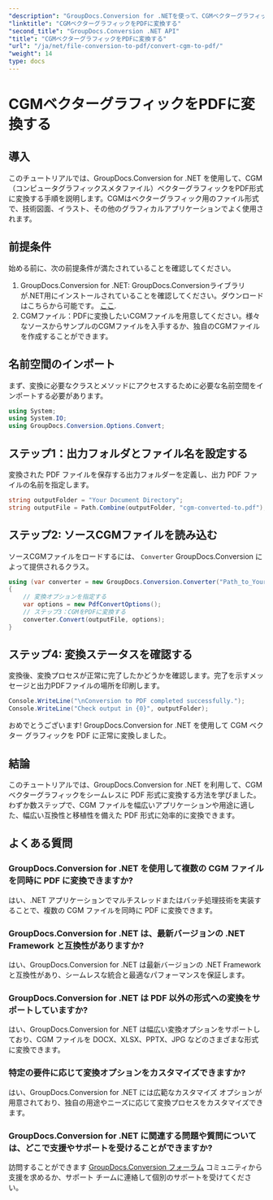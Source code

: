 ```yaml
---
"description": "GroupDocs.Conversion for .NETを使って、CGMベクターグラフィックを簡単にPDFに変換する方法を学びましょう。ステップバイステップのチュートリアルをご覧ください。"
"linktitle": "CGMベクターグラフィックをPDFに変換する"
"second_title": "GroupDocs.Conversion .NET API"
"title": "CGMベクターグラフィックをPDFに変換する"
"url": "/ja/net/file-conversion-to-pdf/convert-cgm-to-pdf/"
"weight": 14
type: docs
---
```

# CGMベクターグラフィックをPDFに変換する

## 導入
このチュートリアルでは、GroupDocs.Conversion for .NET を使用して、CGM（コンピュータグラフィックスメタファイル）ベクターグラフィックをPDF形式に変換する手順を説明します。CGMはベクターグラフィック用のファイル形式で、技術図面、イラスト、その他のグラフィカルアプリケーションでよく使用されます。
## 前提条件
始める前に、次の前提条件が満たされていることを確認してください。
1. GroupDocs.Conversion for .NET: GroupDocs.Conversionライブラリが.NET用にインストールされていることを確認してください。ダウンロードはこちらから可能です。 [ここ](https://releases。groupdocs.com/conversion/net/).
2. CGMファイル：PDFに変換したいCGMファイルを用意してください。様々なソースからサンプルのCGMファイルを入手するか、独自のCGMファイルを作成することができます。

## 名前空間のインポート
まず、変換に必要なクラスとメソッドにアクセスするために必要な名前空間をインポートする必要があります。
```csharp
using System;
using System.IO;
using GroupDocs.Conversion.Options.Convert;
```
## ステップ1：出力フォルダとファイル名を設定する
変換された PDF ファイルを保存する出力フォルダーを定義し、出力 PDF ファイルの名前を指定します。
```csharp
string outputFolder = "Your Document Directory";
string outputFile = Path.Combine(outputFolder, "cgm-converted-to.pdf");
```
## ステップ2: ソースCGMファイルを読み込む
ソースCGMファイルをロードするには、 `Converter` GroupDocs.Conversion によって提供されるクラス。
```csharp
using (var converter = new GroupDocs.Conversion.Converter("Path_to_Your_CGM_File"))
{
    // 変換オプションを指定する
    var options = new PdfConvertOptions();
    // ステップ3：CGMをPDFに変換する
    converter.Convert(outputFile, options);
}
```
## ステップ4: 変換ステータスを確認する
変換後、変換プロセスが正常に完了したかどうかを確認します。完了を示すメッセージと出力PDFファイルの場所を印刷します。
```csharp
Console.WriteLine("\nConversion to PDF completed successfully.");
Console.WriteLine("Check output in {0}", outputFolder);
```
おめでとうございます! GroupDocs.Conversion for .NET を使用して CGM ベクター グラフィックを PDF に正常に変換しました。

## 結論
このチュートリアルでは、GroupDocs.Conversion for .NET を利用して、CGM ベクターグラフィックをシームレスに PDF 形式に変換する方法を学びました。わずか数ステップで、CGM ファイルを幅広いアプリケーションや用途に適した、幅広い互換性と移植性を備えた PDF 形式に効率的に変換できます。
## よくある質問
### GroupDocs.Conversion for .NET を使用して複数の CGM ファイルを同時に PDF に変換できますか?
はい、.NET アプリケーションでマルチスレッドまたはバッチ処理技術を実装することで、複数の CGM ファイルを同時に PDF に変換できます。
### GroupDocs.Conversion for .NET は、最新バージョンの .NET Framework と互換性がありますか?
はい、GroupDocs.Conversion for .NET は最新バージョンの .NET Framework と互換性があり、シームレスな統合と最適なパフォーマンスを保証します。
### GroupDocs.Conversion for .NET は PDF 以外の形式への変換をサポートしていますか?
はい、GroupDocs.Conversion for .NET は幅広い変換オプションをサポートしており、CGM ファイルを DOCX、XLSX、PPTX、JPG などのさまざまな形式に変換できます。
### 特定の要件に応じて変換オプションをカスタマイズできますか?
はい、GroupDocs.Conversion for .NET には広範なカスタマイズ オプションが用意されており、独自の用途やニーズに応じて変換プロセスをカスタマイズできます。
### GroupDocs.Conversion for .NET に関連する問題や質問については、どこで支援やサポートを受けることができますか?
訪問することができます [GroupDocs.Conversion フォーラム](https://forum.groupdocs.com/c/conversion/11) コミュニティから支援を求めるか、サポート チームに連絡して個別のサポートを受けてください。